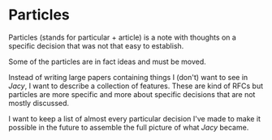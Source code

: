 # Particles

Particles (stands for particular + article) is a note with thoughts on a specific decision that was not that easy to establish.

Some of the particles are in fact ideas and must be moved.

Instead of writing large papers containing things I (don't) want to see in _Jacy_, I want to describe a collection of features. These are kind of RFCs but particles are more specific and more about specific decisions that are not mostly discussed.

I want to keep a list of almost every particular decision I've made to make it possible in the future to assemble the full picture of what _Jacy_ became.

